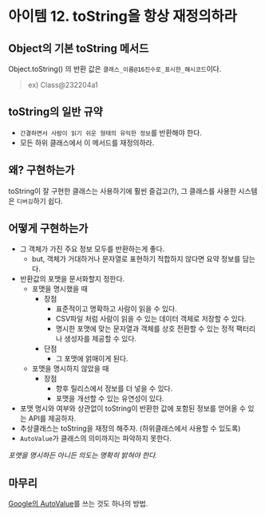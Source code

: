 # 아이템 12. toString을 항상 재정의하라

## Object의 기본 toString 메서드

Object.toString() 의 반환 값은 `클래스_이름@16진수로_표시한_해시코드`이다.

> ex) Class@232204a1

## toString의 일반 규약

- `간결하면서 사람이 읽기 쉬운 형태의 유익한 정보`를 반환해야 한다.
- 모든 하위 클래스에서 이 메서드를 재정의하라.

## 왜? 구현하는가

toString이 잘 구현한 클래스는 사용하기에 훨씬 즐겁고(?),
그 클래스를 사용한 시스템은 `디버깅`하기 쉽다.

## 어떻게 구현하는가

- 그 객체가 가진 주요 정보 모두를 반환하는게 좋다.
  - but, 객체가 거대하거나 문자열로 표현하기 적합하지 않다면 요약 정보를 담는다.
- 반환값의 포맷을 문서화할지 정한다.
  - 포맷을 명시했을 때
    - 장점
      - 표준적이고 명확하고 사람이 읽을 수 있다.
      - CSV파일 처럼 사람이 읽을 수 있는 데이터 객체로 저장할 수 있다.
      - 명시한 포맷에 맞는 문자열과 객체를 상호 전환할 수 있는 정적 팩터리나 생성자를 제공할 수 있다.
    - 단점
      - 그 포맷에 얽매이게 된다.
  - 포맷을 명시하지 않았을 때
    - 장점
      - 향후 릴리스에서 정보를 더 넣을 수 있다.
      - 포맷을 개선할 수 있는 유연성이 있다.
- 포맷 명시와 여부와 상관없이 toString이 반환한 값에 포함된 정보를 얻어올 수 있는 API를 제공하자.
- 추상클래스는 toString을 재정의 해주자. (하위클래스에서 사용할 수 있도록)
- `AutoValue`가 클래스의 의미까지는 파악하지 못한다.

_포맷을 명시하든 아니든 의도는 명확히 밝혀야 한다._

## 마무리

[Google의 AutoValue](https://github.com/google/auto)를 쓰는 것도 하나의 방법.
